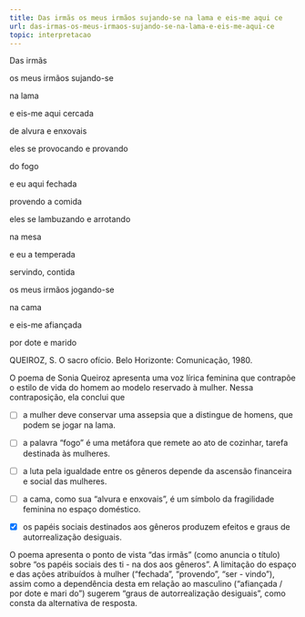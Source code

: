 ```yaml
---
title: Das irmãs os meus irmãos sujando-se na lama e eis-me aqui ce
url: das-irmas-os-meus-irmaos-sujando-se-na-lama-e-eis-me-aqui-ce
topic: interpretacao
---
```



Das irmãs

os meus irmãos sujando-se

na lama

e eis-me aqui cercada

de alvura e enxovais

eles se provocando e provando

do fogo

e eu aqui fechada

provendo a comida

eles se lambuzando e arrotando

na mesa

e eu a temperada

servindo, contida

os meus irmãos jogando-se

na cama

e eis-me afiançada

por dote e marido

QUEIROZ, S. O sacro ofício. Belo Horizonte: Comunicação, 1980.

O poema de Sonia Queiroz apresenta uma voz lírica feminina que contrapõe o estilo de vida do homem ao modelo reservado à mulher. Nessa contraposição, ela conclui que



- [ ] a mulher deve conservar uma assepsia que a distingue de homens, que podem se jogar na lama.
- [ ] a palavra “fogo” é uma metáfora que remete ao ato de cozinhar, tarefa destinada às mulheres.
- [ ] a luta pela igualdade entre os gêneros depende da ascensão financeira e social das mulheres.
- [ ] a cama, como sua “alvura e enxovais”, é um símbolo da fragilidade feminina no espaço doméstico.
- [x] os papéis sociais destinados aos gêneros produzem efeitos e graus de autorrealização desiguais.


O poema apresenta o ponto de vista “das irmãs” (como anuncia o título) sobre “os papéis sociais des ti - na dos aos gêneros”. A limitação do espaço e das ações atribuídos à mulher (“fechada”, “provendo”, “ser - vindo”), assim como a dependência desta em relação ao masculino (“afiançada / por dote e mari do”) sugerem “graus de autorrealização desiguais”, como consta da alternativa de resposta.
